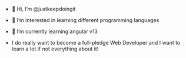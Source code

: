- 👋 Hi, I’m @justkeepdoingit
- 👀 I’m interested in learning different programming languages
- 🌱 I’m currently learning angular v13

- I do really want to become a full-pledge Web Developer and I want to learn a lot if not everything about it!
<!---
justkeepdoingit/justkeepdoingit is a ✨ special ✨ repository because its `README.md` (this file) appears on your GitHub profile.
You can click the Preview link to take a look at your changes.
--->
